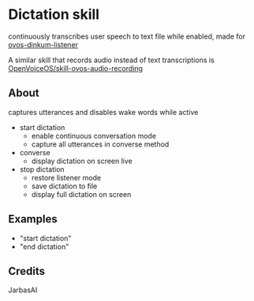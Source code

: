 # Dictation skill

continuously transcribes user speech to text file while enabled, made for [ovos-dinkum-listener](https://github.com/OpenVoiceOS/ovos-dinkum-listener)

A similar skill that records audio instead of text transcriptions is [OpenVoiceOS/skill-ovos-audio-recording](https://github.com/OpenVoiceOS/skill-ovos-audio-recording)

## About

captures utterances and disables wake words while active

- start dictation
  - enable continuous conversation mode
  - capture all utterances in converse method
- converse
  - display dictation on screen live
- stop dictation
  - restore listener mode
  - save dictation to file
  - display full dictation on screen

## Examples
* "start dictation"
* "end dictation"

## Credits
JarbasAI
